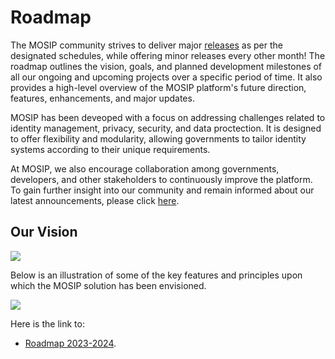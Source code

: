 # Roadmap

The MOSIP community strives to deliver major [releases](https://docs.mosip.io/1.2.0/releases) as per the designated schedules, while offering minor releases every other month! The roadmap outlines the vision, goals, and planned development milestones of all our ongoing and upcoming projects over a specific period of time.  It also provides a high-level overview of the MOSIP platform's future direction, features, enhancements, and major updates.

MOSIP has been deveoped with a focus on addressing challenges related to identity management, privacy, security, and data proctection. It is designed to offer flexibility and modularity, allowing governments to tailor identity systems according to their unique requirements.

At MOSIP, we also encourage collaboration among governments, developers, and other stakeholders to continuously improve the platform. To gain further insight into our community and remain informed about our latest announcements, please click [here](https://community.mosip.io/).

## Our Vision

![](\_images/roadmap-img1.png)

Below is an illustration of some of the key features and principles upon which the MOSIP solution has been envisioned.

![](\_images/roadmap-img2.png)

Here is the link to:
* [Roadmap 2023-2024]().










